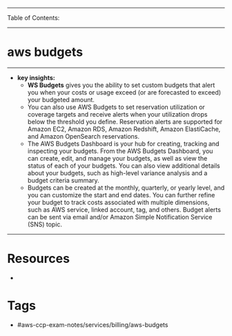 
---
Table of Contents:

---
# aws budgets
---
- **key insights:** 
	- **WS Budgets** gives you the ability to set custom budgets that alert you when your costs or usage exceed (or are forecasted to exceed) your budgeted amount.
	- You can also use AWS Budgets to set reservation utilization or coverage targets and receive alerts when your utilization drops below the threshold you define. Reservation alerts are supported for Amazon EC2, Amazon RDS, Amazon Redshift, Amazon ElastiCache, and Amazon OpenSearch reservations.
	- The AWS Budgets Dashboard is your hub for creating, tracking and inspecting your budgets. From the AWS Budgets Dashboard, you can create, edit, and manage your budgets, as well as view the status of each of your budgets. You can also view additional details about your budgets, such as high-level variance analysis and a budget criteria summary.
	- Budgets can be created at the monthly, quarterly, or yearly level, and you can customize the start and end dates. You can further refine your budget to track costs associated with multiple dimensions, such as AWS service, linked account, tag, and others. Budget alerts can be sent via email and/or Amazon Simple Notification Service (SNS) topic.
--- 
# Resources
- 
# Tags
- #aws-ccp-exam-notes/services/billing/aws-budgets  

	

